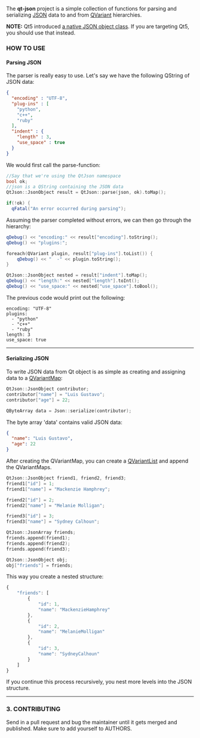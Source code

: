 The **qt-json** project is a simple collection of functions for parsing and serializing [JSON][js] data to and from [QVariant][var] 
hierarchies.

**NOTE:** Qt5 introduced [a native JSON object class][qt5]. If you are targeting Qt5, you should use that instead.

### HOW TO USE ###
#### Parsing JSON ####

The parser is really easy to use. Let's say we have the following 
QString of JSON data:

```json
{
  "encoding" : "UTF-8",
  "plug-ins" : [
    "python",
    "c++",
    "ruby"
  ],
  "indent" : {
    "length" : 3,
    "use_space" : true
  }
}
```

We would first call the parse-function:

```cpp
//Say that we're using the QtJson namespace
bool ok;
//json is a QString containing the JSON data
QtJson::JsonObject result = QtJson::parse(json, ok).toMap();

if(!ok) {
  qFatal("An error occurred during parsing");
```

Assuming the parser completed without errors, we can then
go through the hierarchy:

```cpp
qDebug() << "encoding:" << result["encoding"].toString();
qDebug() << "plugins:";

foreach(QVariant plugin, result["plug-ins"].toList()) {
    qDebug() << "  -" << plugin.toString();
}

QtJson::JsonObject nested = result["indent"].toMap();
qDebug() << "length:" << nested["length"].toInt();
qDebug() << "use_space:" << nested["use_space"].toBool();
```

The previous code would print out the following:

    encoding: "UTF-8"
    plugins:
      - "python"
      - "c++"
      - "ruby"
    length: 3
    use_space: true

---

#### Serializing JSON ####
To write JSON data from Qt object is as simple as creating and assigning data to a [QVariantMap][varmap]:

```cpp
QtJson::JsonObject contributor;
contributor["name"] = "Luis Gustavo";
contributor["age"] = 22;

QByteArray data = Json::serialize(contributor);
```

The byte array 'data' contains valid JSON data:

```json
{
  "name": "Luis Gustavo",
  "age": 22
}
```

After creating the QVariantMap, you can create a [QVariantList][varlist] and append the QVariantMaps. 

```cpp    
QtJson::JsonObject friend1, friend2, friend3;
friend1["id"] = 1;
friend1["name"] = "Mackenzie Hamphrey";

friend2["id"] = 2;
friend2["name"] = "Melanie Molligan";

friend3["id"] = 3;
friend3["name"] = "Sydney Calhoun";

QtJson::JsonArray friends;
friends.append(friend1);
friends.append(friend2);
friends.append(friend3);

QtJson::JsonObject obj;
obj["friends"] = friends;
```

This way you create a nested structure:

```js
{
    "friends": [
        {
            "id": 1,
            "name": "MackenzieHamphrey"
        },
        {
            "id": 2,
            "name": "MelanieMolligan"
        },
        {
            "id": 3,
            "name": "SydneyCalhoun"
        }
    ]
}
```

If you continue this process recursively, you nest more levels into the JSON structure.

---

### 3. CONTRIBUTING ###

Send in a pull request and bug the maintainer until it gets merged and published. 
Make sure to add yourself to AUTHORS.


[js]: http://www.json.org/ "JSON Standard specification"
[var]: http://qt-project.org/doc/qt-4.8/qvariant.html "QVariant class reference"
[qt5]: http://qt-project.org/doc/qt-5.0/qtcore/qjsonobject.html "Qt5 QJsonObject class reference"
[varmap]: http://qt-project.org/doc/qt-4.8/qvariant.html#QVariantMap-typedef "Qt4 QVariantMap class reference"
[varlist]: http://qt-project.org/doc/qt-4.8/qvariant.html#QVariantList-typedef "Qt4 QVariantList class reference"
